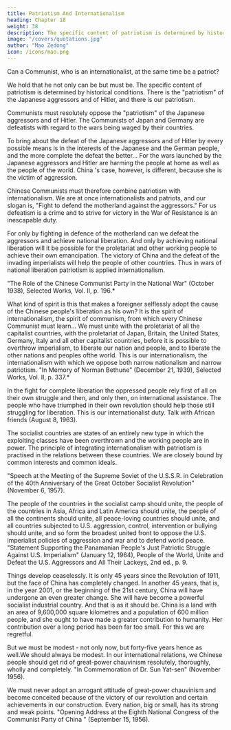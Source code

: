 ```yaml
---
title: Patriotism And Internationalism
heading: Chapter 18
weight: 38
description: The specific content of patriotism is determined by historical conditions.
image: "/covers/quotations.jpg"
author: "Mao Zedong"
icon: /icons/mao.png
---
```



Can a Communist, who is an internationalist, at the same time be a patriot?

We hold that he not only can be but must be. The specific content of patriotism is determined by historical conditions. There is the "patriotism" of the Japanese aggressors and of Hitler, and there is our patriotism. 

Communists must resolutely oppose the "patriotism" of the Japanese aggressors and of Hitler. The Communists of Japan and Germany are defeatists with regard to the wars being waged by their countries. 

To bring about the defeat of the Japanese aggressors and of Hitler by every possible means is in the interests of the Japanese and the German people, and the more complete the defeat the better… For the wars launched by the Japanese aggressors and Hitler are harming the people at home as well as the people of the world. China 's case, however, is different, because she is the victim of
aggression. 

Chinese Communists must therefore combine patriotism with internationalism. We are at once internationalists and patriots, and our slogan is, "Fight to defend the motherland against the aggressors." For us defeatism is a crime and to strive for victory in the War of Resistance is an inescapable duty. 

For only by fighting in defence of the motherland can we defeat the aggressors and achieve national liberation. And only by achieving national liberation will it be possible for the proletariat and other working people to achieve their own emancipation. The victory of China and the defeat of the invading imperialists will help the people of other countries. Thus in wars of
national liberation patriotism is applied internationalism.

"The Role of the Chinese Communist Party in the National War" (October 1938),
Selected Works, Vol. II, p. 196.*

What kind of spirit is this that makes a foreigner selflessly adopt the cause of
the Chinese people's liberation as his own? It is the spirit of internationalism,
the spirit of communism, from which every Chinese Communist must
learn… We must unite with the proletariat of all the capitalist countries, with
the proletariat of Japan, Britain, the United States, Germany, Italy and all
other capitalist countries, before it is possible to overthrow imperialism, to
liberate our nation and people, and to liberate the other nations and peoples ofthe world. This is our internationalism, the internationalism with which we oppose both narrow nationalism and narrow patriotism.
"In Memory of Norman Bethune" (December 21, 1939), Selected Works, Vol. II, p.
337.*

In the fight for complete liberation the oppressed people rely first of all on their own struggle and then, and only then, on international assistance. The people who have triumphed in their own revolution should help those still
struggling for liberation. This is our internationalist duty.
Talk with African friends (August 8, 1963).

The socialist countries are states of an entirely new type in which the exploiting classes have been overthrown and the working people are in power. The principle of integrating internationalism with patriotism is practised in the relations between these countries. We are closely bound by common interests and common ideals.

"Speech at the Meeting of the Supreme Soviet of the U.S.S.R. in Celebration of the 40th Anniversary of the Great October Socialist Revolution" (November 6, 1957).

The people of the countries in the socialist camp should unite, the people of the countries in Asia, Africa and Latin America should unite, the people of all the continents should unite, all peace-loving countries should unite, and all countries subjected to U.S. aggression, control, intervention or bullying should unite, and so form the broadest united front to oppose the U.S. imperialist policies of aggression and war and to defend world peace.
"Statement Supporting the Panamanian People's Just Patriotic Struggle Against U.S. Imperialism" (January 12, 1964), People of the World, Unite and Defeat the U.S. Aggressors and All Their Lackeys, 2nd ed., p. 9.

Things develop ceaselessly. It is only 45 years since the Revolution of 1911, but the face of China has completely changed. In another 45 years, that is, in the year 2001, or the beginning of the 21st century, China will have undergone an even greater change. She will have become a powerful socialist industrial country. And that is as it should be. China is a
land with an area of 9,600,000 square kilometres and a population of 600
million people, and she ought to have made a greater contribution to
humanity. Her contribution over a long period has been far too small. For this
we are regretful.

But we must be modest - not only now, but forty-five years hence as well.We should always be modest. In our international relations, we Chinese people should get rid of great-power chauvinism resolutely, thoroughly,
wholly and completely.
"In Commemoration of Dr. Sun Yat-sen" (November 1956).

We must never adopt an arrogant attitude of great-power chauvinism and become conceited because of the victory of our revolution and certain achievements in our construction. Every nation, big or small, has its strong
and weak points.
"Opening Address at the Eighth National Congress of the Communist Party of China "
(September 15, 1956).

